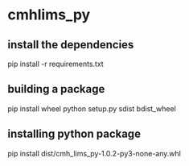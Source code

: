 # cmhlims_py

## install the dependencies
pip install -r requirements.txt

## building a package
pip install wheel
python setup.py sdist bdist_wheel

## installing python package
pip install dist/cmh_lims_py-1.0.2-py3-none-any.whl
